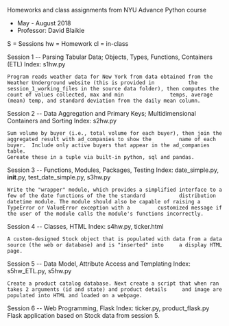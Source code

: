 Homeworks and class assignments from NYU Advance Python course 
- May - August 2018
- Professor: David Blaikie 

S = Sessions hw = Homework cl = in-class 

Session 1 -- Parsing Tabular Data; Objects, Types, Functions, Containers (ETL) 
  Index: s1hw.py
  
    Program reads weather data for New York from data obtained from the Weather Underground website (this is provided in           the session_1_working_files in the source data folder), then computes the count of values collected, max and min               temps, average (mean) temp, and standard deviation from the daily mean column.

     
Session 2 -- Data Aggregation and Primary Keys; Multidimensional Containers and Sorting
  Index: s2hw.py
  
    Sum volume by buyer (i.e., total volume for each buyer), then join the aggregated result with ad_companies to show the         name of each buyer.  Include only active buyers that appear in the ad_companies table.
    Gereate these in a tuple via built-in python, sql and pandas.
  
  
Session 3 -- Functions, Modules, Packages, Testing
  Index: date_simple.py, __init__.py, test_date_simple.py, s3hw.py
  
    Write the "wrapper" module, which provides a simplified interface to a few of the date functions of the the standard           distribution datetime module. The module should also be capable of raising a TypeError or ValueError exception with a         customized message if the user of the module calls the module's functions incorrectly.


Session 4 -- Classes, HTML
  Index: s4hw.py, ticker.html
  
    A custom-designed Stock object that is populated with data from a data source (the web or database) and is "inserted" into     a display HTML page.
  
  
Session 5 -- Data Model, Attribute Access and Templating
  Index: s5hw_ETL.py, s5hw.py
  
    Create a product catalog database. Next create a script that when ran takes 2 arguments (id and state) and product details     and image are populated into HTML and loaded on a webpage. 
  
  
Session 6 -- Web Programming, Flask
  Index: ticker.py, product_flask.py
    Flask application based on Stock data from session 5. 

    
